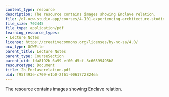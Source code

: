 ```yaml
---
content_type: resource
description: The resource contains images showing Enclave relation.
file: /ol-ocw-studio-app/courses/4-101-experiencing-architecture-studio-spring-2003/f95f493ec709e1b02f610061772824ea_2b_Enclaverelation.pdf
file_size: 702445
file_type: application/pdf
learning_resource_types:
- Lecture Notes
license: https://creativecommons.org/licenses/by-nc-sa/4.0/
ocw_type: OCWFile
parent_title: Lecture Notes
parent_type: CourseSection
parent_uid: fda8192b-6a99-ef00-d5cf-3c66599495b8
resourcetype: Document
title: 2b_Enclaverelation.pdf
uid: f95f493e-c709-e1b0-2f61-0061772824ea
---
```

The resource contains images showing Enclave relation.